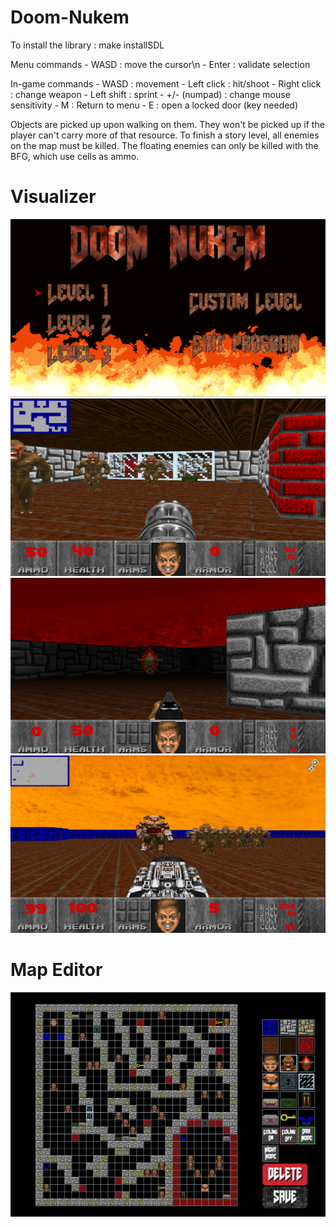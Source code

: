 # Doom-Nukem

To install the library : make installSDL

Menu commands
	- WASD : move the cursor\n
	- Enter : validate selection

In-game commands
	- WASD : movement
	- Left click : hit/shoot
	- Right click : change weapon
	- Left shift : sprint
	- +/- (numpad) : change mouse sensitivity
	- M : Return to menu
	- E : open a locked door (key needed)

Objects are picked up upon walking on them. They won't be picked up if the player can't carry more of that resource.
To finish a story level, all enemies on the map must be killed.
The floating enemies can only be killed with the BFG, which use cells as ammo.

# Visualizer
<img src="https://github.com/aruiz-ba/images/blob/master/Doom.png"></img>
<img src="https://github.com/aruiz-ba/images/blob/master/Doom1.png"></img>
<img src="https://github.com/aruiz-ba/images/blob/master/Doom2.png"></img>
<img src="https://github.com/aruiz-ba/images/blob/master/Doom3.png"></img>
# Map Editor
<img src="https://github.com/aruiz-ba/images/blob/master/Doom4.png"></img>
